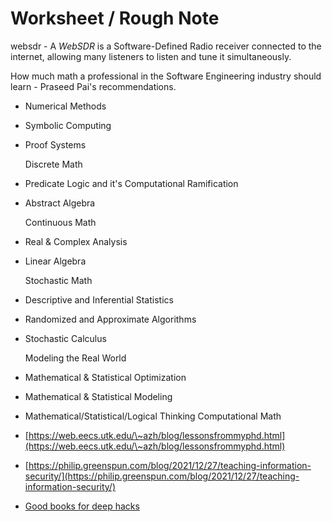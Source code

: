 # Worksheet / Rough Note

websdr  -  A _WebSDR_ is a Software-Defined Radio receiver connected to the internet, allowing many listeners to listen and tune it simultaneously.



How much math a professional in the Software Engineering industry should learn - Praseed Pai's recommendations.&#x20;

* Numerical Methods&#x20;
* Symbolic Computing&#x20;
*   Proof Systems&#x20;

    Discrete Math
* Predicate Logic and it's Computational Ramification
*   Abstract Algebra

    Continuous Math
* Real & Complex Analysis&#x20;
*   Linear Algebra

    Stochastic Math
* Descriptive and Inferential Statistics
* Randomized and Approximate Algorithms
*   Stochastic Calculus

    Modeling the Real World
* Mathematical & Statistical Optimization
* Mathematical & Statistical Modeling
* Mathematical/Statistical/Logical Thinking Computational Math



* [https://web.eecs.utk.edu/\~azh/blog/lessonsfrommyphd.html](https://web.eecs.utk.edu/\~azh/blog/lessonsfrommyphd.html)
* [https://philip.greenspun.com/blog/2021/12/27/teaching-information-security/](https://philip.greenspun.com/blog/2021/12/27/teaching-information-security/)
* [Good books for deep hacks](https://begriffs.com/posts/2017-04-13-longterm-computing-reading.html)

&#x20;
